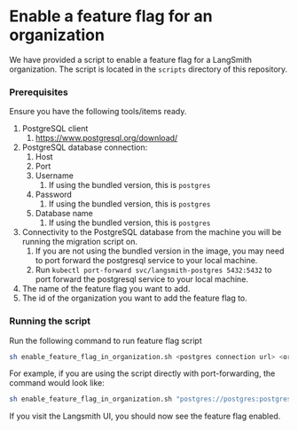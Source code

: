# Enable a feature flag for an organization

We have provided a script to enable a feature flag for a LangSmith organization. The script is located in the `scripts` directory of this repository.
### Prerequisites

Ensure you have the following tools/items ready.

1. PostgreSQL client
    1. https://www.postgresql.org/download/
2. PostgreSQL database connection:
    1. Host
    2. Port
    3. Username
       1. If using the bundled version, this is `postgres`
    4. Password
       1. If using the bundled version, this is `postgres`
    5. Database name
       1. If using the bundled version, this is `postgres` 
3. Connectivity to the PostgreSQL database from the machine you will be running the migration script on.
   1. If you are not using the bundled version in the image, you may need to port forward the postgresql service to your local machine.
   2. Run `kubectl port-forward svc/langsmith-postgres 5432:5432` to port forward the postgresql service to your local machine.
4. The name of the feature flag you want to add.
5. The id of the organization you want to add the feature flag to.

### Running the script

Run the following command to run feature flag script

```bash
sh enable_feature_flag_in_organization.sh <postgres connection url> <organization id> <feature flag name>
```

For example, if you are using the script directly with port-forwarding, the command would look like:

```bash
sh enable_feature_flag_in_organization.sh "postgres://postgres:postgres@localhost:5432/postgres" "6a389372-6e79-5cd0-bf66-d70249fb676e" "conversation_view_enabled"   
```

If you visit the Langsmith UI, you should now see the feature flag enabled.
